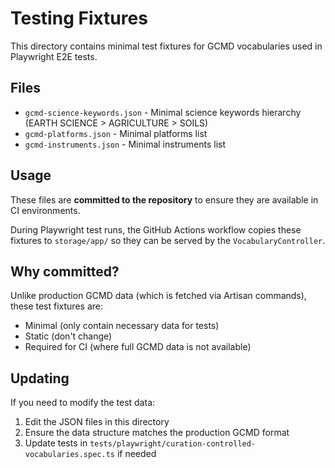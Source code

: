 # Testing Fixtures

This directory contains minimal test fixtures for GCMD vocabularies used in Playwright E2E tests.

## Files

- `gcmd-science-keywords.json` - Minimal science keywords hierarchy (EARTH SCIENCE > AGRICULTURE > SOILS)
- `gcmd-platforms.json` - Minimal platforms list
- `gcmd-instruments.json` - Minimal instruments list

## Usage

These files are **committed to the repository** to ensure they are available in CI environments.

During Playwright test runs, the GitHub Actions workflow copies these fixtures to `storage/app/` so they can be served by the `VocabularyController`.

## Why committed?

Unlike production GCMD data (which is fetched via Artisan commands), these test fixtures are:
- Minimal (only contain necessary data for tests)
- Static (don't change)
- Required for CI (where full GCMD data is not available)

## Updating

If you need to modify the test data:
1. Edit the JSON files in this directory
2. Ensure the data structure matches the production GCMD format
3. Update tests in `tests/playwright/curation-controlled-vocabularies.spec.ts` if needed
